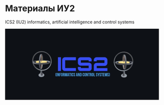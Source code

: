 # Материалы ИУ2
ICS2 (IU2) informatics, artificial intelligence and control systems

![ICS2_LOGO.jpeg](images/ics2_logo.jpeg)
